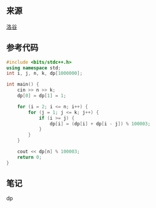 ## 来源

[洛谷](https://www.luogu.com.cn/problem/P1192)

## 参考代码

~~~c++
#include <bits/stdc++.h>
using namespace std;
int i, j, n, k, dp[1000000];

int main() {
	cin >> n >> k;
	dp[0] = dp[1] = 1;

	for (i = 2; i <= n; i++) {
		for (j = 1; j <= k; j++) {
			if (i >= j) {
				dp[i] = (dp[i] + dp[i - j]) % 100003;
			}
		}
	}

	cout << dp[n] % 100003;
	return 0;
}
~~~

## 笔记

dp